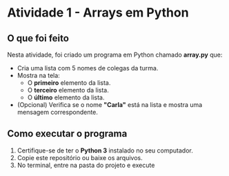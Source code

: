# Atividade 1 - Arrays em Python

## O que foi feito
Nesta atividade, foi criado um programa em Python chamado **array.py** que:  
- Cria uma lista com 5 nomes de colegas da turma.  
- Mostra na tela:  
  - O **primeiro** elemento da lista.  
  - O **terceiro** elemento da lista.  
  - O **último** elemento da lista.  
- (Opcional) Verifica se o nome **"Carla"** está na lista e mostra uma mensagem correspondente.

## Como executar o programa
1. Certifique-se de ter o **Python 3** instalado no seu computador.  
2. Copie este repositório ou baixe os arquivos.  
3. No terminal, entre na pasta do projeto e execute

